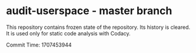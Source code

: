 # audit-userspace - master branch

This repository contains frozen state of the repository.
Its history is cleared. It is used only for static code
analysis with Codacy.

Commit Time: 1707453944